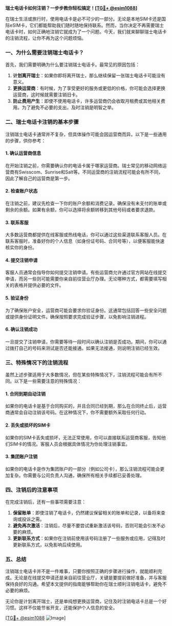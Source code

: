 **瑞士电话卡如何注销？一步步教你轻松搞定！[[TG💪+ @esim1088](https://t.me/s/esim1088)]**

在瑞士生活或旅行时，使用电话卡是必不可少的一部分。无论是本地SIM卡还是国际eSIM卡，它们都能帮助我们随时随地保持联系。然而，当你决定不再需要瑞士电话卡时，如何正确地注销它就成为了一个问题。今天，我们就来聊聊瑞士电话卡的注销流程，让你不再为这个问题烦恼。

### 一、为什么需要注销瑞士电话卡？

首先，我们需要明确为什么要注销瑞士电话卡。最常见的原因包括：

1. **计划离开瑞士**：如果你即将离开瑞士，那么继续保留一张瑞士电话卡可能没有意义。
2. **更换运营商**：有时候，为了享受更好的服务或更低的价格，你可能会选择更换运营商，这时候就需要注销旧卡。
3. **防止费用产生**：即使不使用电话卡，许多运营商仍会收取月租费或其他相关费用。为了避免不必要的支出，及时注销是明智之举。

### 二、瑞士电话卡注销的基本步骤

注销瑞士电话卡通常并不复杂，但具体操作可能会因运营商而异。以下是一些通用的步骤，供你参考：

#### 1. 确认运营商信息

在开始注销之前，你需要确认你的电话卡属于哪家运营商。瑞士常见的移动网络运营商有Swisscom、Sunrise和Salt等。不同运营商的注销流程可能会有所不同，因此了解自己的运营商是第一步。

#### 2. 检查账户状态

在注销之前，建议先检查一下你的账户余额和消费记录。确保没有未支付的账单或剩余的余额。如果有余额，你可以选择将余额转移到其他号码或者要求退款。

#### 3. 联系客服

大多数运营商都提供在线客服或热线电话，你可以通过这些渠道联系客服人员。在联系客服时，准备好你的个人信息（如身份证号码、合同号等），以便客服能快速核实你的身份。

#### 4. 提交注销申请

客服人员通常会指导你如何提交注销申请。有些运营商允许通过官方网站在线提交申请，而另一些则可能需要你亲自前往营业厅办理。无论哪种方式，都需要填写相关的表格并提供必要的文件。

#### 5. 验证身份

为了确保账户安全，运营商可能会要求你验证身份。这通常包括回答一些安全问题或提供身份证明文件。确保按照要求完成验证步骤，以免影响注销进程。

#### 6. 确认注销成功

一旦提交了注销申请，你需要等待一段时间以确认注销是否成功。期间，你可以通过拨打自己的号码来测试是否还能接通。如果无法接通，则说明注销已经生效。

### 三、特殊情况下的注销流程

虽然上述步骤适用于大多数情况，但在某些特殊情况下，注销流程可能会有所不同。以下是一些需要注意的特殊情况：

#### 1. 合同到期自动注销

如果你的电话卡是基于合同购买的，并且合同已经到期，那么在合同终止后，运营商通常会自动注销该号码。在这种情况下，你不需要额外采取任何行动。

#### 2. 丢失或损坏的SIM卡

如果你的SIM卡丢失或损坏，无法正常使用，你可以直接联系运营商客服，告知他们SIM卡的情况。客服人员会根据具体情况为你处理注销事宜。

#### 3. 集团账户注销

如果你的电话卡是作为集团账户的一部分（例如公司卡），那么注销流程可能会更加复杂。你需要与公司负责人沟通，确保所有相关手续都已妥善处理。

### 四、注销后的注意事项

在完成注销后，还有一些事项需要注意：

1. **保留账单**：即使注销了电话卡，仍然建议保留相关的账单和记录，以备将来查询或投诉之需。
2. **避免再次激活**：注销后，尽量不要尝试重新激活该号码，否则可能会引发不必要的麻烦。
3. **更新联系方式**：如果你在注销前使用该号码注册了一些服务或应用，记得及时更新联系方式，以免影响后续使用。

### 五、总结

注销瑞士电话卡并不是一件难事，只要你按照正确的步骤进行操作，就能顺利完成。无论是在线提交申请还是亲自前往营业厅，关键是要提前做好准备，并与客服保持良好的沟通。希望本文提供的指南能够帮助你在瑞士顺利注销电话卡，避免不必要的麻烦。

无论你是计划离开瑞士，还是单纯想更换运营商，记住及时注销电话卡总是一个好习惯。这样不仅能节省开支，还能保护个人信息的安全。

[[TG💪+ @esim1088](https://t.me/s/esim1088) ![Image](https://i.postimg.cc/4NQfJmqS/Snipaste-2025-05-13-00-14-12.png)]